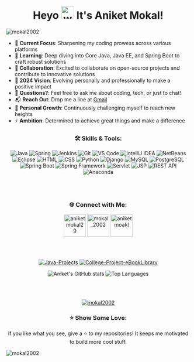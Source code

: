  <h1 align="center">Heyo <img alt="wave" src="https://emojis.slackmojis.com/emojis/images/1588177020/8809/wave_hello.gif?1588177020" width="35"> It's Aniket Mokal!</h1>

<p align="left"> <img src="https://komarev.com/ghpvc/?username=mokal2002&label=Profile%20views&color=0e75b6&style=flat" alt="mokal2002" /> </p>

- 🔭 **Current Focus**: Sharpening my coding prowess across various platforms
- 🌱 **Learning**: Deep diving into Core Java, Java EE, and Spring Boot to craft robust solutions
- 👯 **Collaboration**: Excited to collaborate on open-source projects and contribute to innovative solutions
- 🥅 **2024 Vision**: Evolving personally and professionally to make a positive impact
- 💬 **Questions?**: Feel free to ask me about coding, tech, or just to chat!
- 📬 **Reach Out**: Drop me a line at <a href="mailto:aniketmokal29@gmail.com" target="_blank">Gmail</a>
- 🧗 **Personal Growth**: Continuously challenging myself to reach new heights
- ⚡ **Ambition**: Determined to achieve great things and make a difference

<h3 align='center'>🛠️ Skills & Tools:</h3>
<p align="center">
  <img src="https://img.shields.io/badge/Java-ED8B00?style=for-the-badge&logo=java&logoColor=white" alt="Java" title="Java" />
  <img src="https://img.shields.io/badge/Spring-6DB33F?style=for-the-badge&logo=spring&logoColor=white" alt="Spring" title="Spring" />
  <img src="https://img.shields.io/badge/Jenkins-D24939?style=for-the-badge&logo=jenkins&logoColor=white" alt="Jenkins" title="Jenkins" />
  <img src="https://img.shields.io/badge/Git-F05032?style=for-the-badge&logo=git&logoColor=white" alt="Git" title="Git" />
  <img src="https://img.shields.io/badge/VS%20Code-007ACC?style=for-the-badge&logo=visual-studio-code&logoColor=white" alt="VS Code" title="VS Code" />
  <img src="https://img.shields.io/badge/IntelliJ%20IDEA-000000?style=for-the-badge&logo=intellij-idea&logoColor=white" alt="IntelliJ IDEA" title="IntelliJ IDEA" />
  <img src="https://img.shields.io/badge/NetBeans-8B2C6F?style=for-the-badge&logo=apache-netbeans&logoColor=white" alt="NetBeans" title="NetBeans" />
  <img src="https://img.shields.io/badge/Eclipse-2C2255?style=for-the-badge&logo=eclipse&logoColor=white" alt="Eclipse" title="Eclipse" />
  <img src="https://img.shields.io/badge/HTML-E34F26?style=for-the-badge&logo=html5&logoColor=white" alt="HTML" title="HTML" />
  <img src="https://img.shields.io/badge/CSS-1572B6?style=for-the-badge&logo=css3&logoColor=white" alt="CSS" title="CSS" />
  <img src="https://img.shields.io/badge/Python-306998?style=for-the-badge&logo=python&logoColor=ffdd54" alt="Python" title="Python" />
  <img src="https://img.shields.io/badge/Django-092D35?style=for-the-badge&logo=django&logoColor=white" alt="Django" title="Django" />
  <img src="https://img.shields.io/badge/MySQL-00618A?style=for-the-badge&logo=mysql&logoColor=white" alt="MySQL" title="MySQL" />
  <img src="https://img.shields.io/badge/PostgreSQL-4169E1?style=for-the-badge&logo=postgresql&logoColor=white" alt="PostgreSQL" title="PostgreSQL" />
  <img src="https://img.shields.io/badge/Spring%20Boot-6DB33F?style=for-the-badge&logo=spring-boot&logoColor=white" alt="Spring Boot" title="Spring Boot" />
  <img src="https://img.shields.io/badge/Spring%20Framework-6DB33F?style=for-the-badge&logo=spring&logoColor=white" alt="Spring Framework" title="Spring Framework" />
  <img src="https://img.shields.io/badge/Servlet-6DB33F?style=for-the-badge&logo=apache-tomcat&logoColor=white" alt="Servlet" title="Servlet" />
  <img src="https://img.shields.io/badge/JSP-6DB33F?style=for-the-badge&logo=apache-tomcat&logoColor=white" alt="JSP" title="JSP" />
  <img src="https://img.shields.io/badge/REST%20API-25D366?style=for-the-badge&logo=rest&logoColor=white" alt="REST API" title="REST API" />
  <img src="https://img.shields.io/badge/Anaconda-44A833?style=for-the-badge&logo=anaconda&logoColor=white" alt="Anaconda" title="Anaconda" />
</p>

<br><br>


<h3 align='center'>🌐 Connect with Me:</h3>
<p align="center">
<a href="https://twitter.com/aniketmokal29" target="blank"><img align="center" src="https://raw.githubusercontent.com/rahuldkjain/github-profile-readme-generator/master/src/images/icons/Social/twitter.svg" alt="aniketmokal29" height="60" width="60" /></a>
<a href="https://instagram.com/mokal_2002" target="blank"><img align="center" src="https://raw.githubusercontent.com/rahuldkjain/github-profile-readme-generator/master/src/images/icons/Social/instagram.svg" alt="mokal_2002" height="60" width="60" /></a>
<a href="https://www.youtube.com/c/aniket moakl" target="blank"><img align="center" src="https://raw.githubusercontent.com/rahuldkjain/github-profile-readme-generator/master/src/images/icons/Social/youtube.svg" alt="aniket moakl" height="60" width="60" /></a>
</p><br><br>

<p align="center">
<a href="https://github.com/mokal2002/Java-Projects"><img title="Java-Projects" src="https://github-readme-stats.vercel.app/api/pin/?username=mokal2002&repo=Java-Projects&theme=radical"></a>
<a href="https://github.com/mokal2002/College-Project-eBookLibrary"><img title="College-Project-eBookLibrary" src="https://github-readme-stats.vercel.app/api/pin/?username=mokal2002&repo=College-Project-eBookLibrary&theme=highcontrast"></a>
</p>

<p align="center">
  <img src="https://github-readme-stats.vercel.app/api?username=mokal2002&show_icons=true&hide_title=true&hide_border=true&count_private=true&include_all_commits=true" alt="Aniket's GitHub stats" />
  <img src="https://github-readme-stats.vercel.app/api/top-langs/?username=mokal2002&layout=compact&hide_title=true&hide_border=true" alt="Top Languages" />
</p>
<br><br>
<p align="center"> <a href="https://github.com/ryo-ma/github-profile-trophy"><img src="https://github-profile-trophy.vercel.app/?username=mokal2002" alt="mokal2002" /></a> </p>


<h3 align='center'>⭐ Show Some Love:</h3>
<p align="center">If you like what you see, give a ⭐ to my repositories! It keeps me motivated to build more cool stuff.</p>
<p align="left"> <img src="https://komarev.com/ghpvc/?username=mokal2002&label=Profile%20views&color=0e75b6&style=flat" alt="mokal2002" /> </p>
